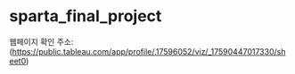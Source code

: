 # sparta_final_project
웹페이지 확인 주소:
(https://public.tableau.com/app/profile/.17596052/viz/_17590447017330/sheet0)
